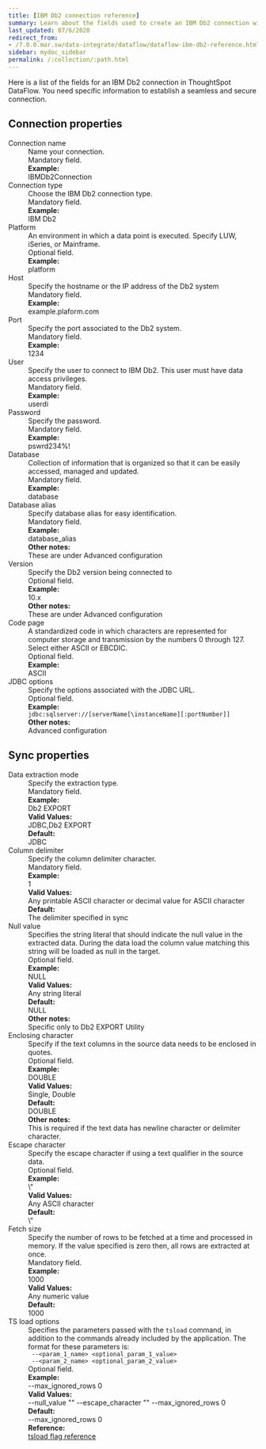 ```yaml
---
title: [IBM Db2 connection reference]
summary: Learn about the fields used to create an IBM Db2 connection with ThoughtSpot DataFlow.
last_updated: 07/6/2020
redirect_from:
- /7.0.0.mar.sw/data-integrate/dataflow/dataflow-ibm-db2-reference.html
sidebar: mydoc_sidebar
permalink: /:collection/:path.html
---
```


Here is a list of the fields for an IBM Db2 connection in ThoughtSpot DataFlow. You need specific information to establish a seamless and secure connection.

## Connection properties

<dl id="dataflow-ibm-db2-connection-properties">
<dlentry id="dataflow-ibm-db2-conn-connection-name"><dt>Connection name</dt><dd id="connection-name-description">Name your connection.</dd><dd id="connection-name-required">Mandatory field.</dd><dd id="connection-name-example"><strong>Example:</strong><br/>IBMDb2Connection</dd></dlentry>
<dlentry id="dataflow-ibm-db2-conn-connection-type"><dt>Connection type</dt><dd id="connection-type-description">Choose the IBM Db2 connection type.</dd><dd id="connection-type-required">Mandatory field.</dd><dd id="connection-type-example"><strong>Example:</strong><br/>IBM Db2</dd></dlentry>
<dlentry id="dataflow-ibm-db2-conn-platform"><dt>Platform</dt><dd id="platform-description">An environment in which a data point is executed. Specify LUW, iSeries, or Mainframe.</dd><dd id="platform-required">Optional field.</dd><dd id="platform-example"><strong>Example:</strong><br/>platform</dd></dlentry>
<dlentry id="dataflow-ibm-db2-conn-host"><dt>Host</dt><dd id="host-description">Specify the hostname or the IP address of the Db2 system</dd><dd id="host-required">Mandatory field.</dd><dd id="host-example"><strong>Example:</strong><br/>example.plaform.com</dd></dlentry>
<dlentry id="dataflow-ibm-db2-conn-port"><dt>Port</dt><dd id="port-description">Specify the port associated to the Db2 system.</dd><dd id="port-required">Mandatory field.</dd><dd id="port-example"><strong>Example:</strong><br/>1234</dd></dlentry>
<dlentry id="dataflow-ibm-db2-conn-user"><dt>User</dt><dd id="user-description">Specify the user to connect to IBM Db2. This user must have data access privileges.</dd><dd id="user-required">Mandatory field.</dd><dd id="user-example"><strong>Example:</strong><br/>userdi</dd></dlentry>
<dlentry id="dataflow-ibm-db2-conn-password"><dt>Password</dt><dd id="password-description">Specify the password.</dd><dd id="password-required">Mandatory field.</dd><dd id="password-example"><strong>Example:</strong><br/>pswrd234%!</dd></dlentry>
<dlentry id="dataflow-ibm-db2-conn-database"><dt>Database</dt><dd id="database-description">Collection of information that is organized so that it can be easily accessed, managed and updated.</dd><dd id="database-required">Mandatory field.</dd><dd id="database-example"><strong>Example:</strong><br/>database</dd></dlentry>
<dlentry id="dataflow-ibm-db2-conn-database-alias"><dt>Database alias</dt><dd id="database-alias-description">Specify database alias for easy identification.</dd><dd id="database-alias-required">Mandatory field.</dd><dd id="database-alias-example"><strong>Example:</strong><br/>database_alias</dd><dd id="database-alias-other"><strong>Other notes:</strong><br/>These are under Advanced configuration</dd></dlentry>
<dlentry id="dataflow-ibm-db2-sync-version"><dt>Version</dt><dd id="version-description">Specify the Db2 version being connected to</dd><dd id="version-required">Optional field.</dd><dd id="version-example"><strong>Example:</strong><br/>10.x</dd><dd id="version-other"><strong>Other notes:</strong><br/>These are under Advanced configuration</dd></dlentry>
<dlentry id="dataflow-ibm-db2-sync-code-page"><dt>Code page</dt><dd id="code-page-description">A standardized code in which characters are represented for computer storage and transmission by the numbers 0 through 127. Select either ASCII or EBCDIC.</dd><dd id="code-page-required">Optional field.</dd><dd id="code-page-example"><strong>Example:</strong><br/>ASCII</dd></dlentry>
<dlentry id="dataflow-ibm-db2-conn-jdbc-options"><dt>JDBC options</dt><dd id="jdbc-options-description">Specify the options associated with the JDBC URL.</dd><dd id="jdbc-options-required">Optional field.</dd><dd id="jdbc-options-example"><strong>Example:</strong><br/><code>jdbc:sqlserver://[serverName[\instanceName][:portNumber]]</code></dd><dd id="jdbc-options-other"><strong>Other notes:</strong><br/>Advanced configuration</dd></dlentry>

</dl>


## Sync properties

<dl id="dataflow-ibm-db2-sync-properties">
<dlentry id="dataflow-ibm-db2-sync-data-extraction-mode"><dt>Data extraction mode</dt><dd id="data-extraction-mode-description">Specify the extraction type.</dd><dd id="data-extraction-mode-required">Mandatory field.</dd><dd id="data-extraction-mode-example"><strong>Example:</strong><br/>Db2 EXPORT</dd><dd id="data-extraction-mode-valid-values"><strong>Valid Values:</strong><br/>JDBC,Db2 EXPORT</dd><dd id="data-extraction-mode-default"><strong>Default:</strong><br/>JDBC</dd></dlentry>
<dlentry id="dataflow-ibm-db2-sync-column-delimiter"><dt>Column delimiter</dt><dd id="column-delimiter-description">Specify the column delimiter character.</dd><dd id="column-delimiter-required">Mandatory field.</dd><dd id="column-delimiter-example"><strong>Example:</strong><br/>1</dd><dd id="column-delimiter-valid-values"><strong>Valid Values:</strong><br/>Any printable ASCII character or decimal value for ASCII character</dd><dd id="column-delimiter-default"><strong>Default:</strong><br/>The delimiter specified in sync</dd></dlentry>
<dlentry id="dataflow-ibm-db2-sync-null-value"><dt>Null value</dt><dd id="null-value-description">Specifies the string literal that should indicate the null value in the extracted data. During the data load the column value matching this string will be loaded as null in the target.</dd><dd id="null-value-required">Optional field.</dd><dd id="null-value-example"><strong>Example:</strong><br/>NULL</dd><dd id="null-value-valid-values"><strong>Valid Values:</strong><br/>Any string literal</dd><dd id="null-value-default"><strong>Default:</strong><br/>NULL</dd><dd id="null-value-other"><strong>Other notes:</strong><br/>Specific only to Db2 EXPORT Utility</dd></dlentry>
<dlentry id="dataflow-ibm-db2-sync-enclosing-character"><dt>Enclosing character</dt><dd id="enclosing-character-description">Specify if the text columns in the source data needs to be enclosed in quotes.</dd><dd id="enclosing-character-required">Optional field.</dd><dd id="enclosing-character-example"><strong>Example:</strong><br/>DOUBLE</dd><dd id="enclosing-character-valid-values"><strong>Valid Values:</strong><br/>Single, Double</dd><dd id="enclosing-character-default"><strong>Default:</strong><br/>DOUBLE</dd><dd id="enclosing-character-other"><strong>Other notes:</strong><br/>This is required if the text data has newline character or delimiter character.</dd></dlentry>
<dlentry id="dataflow-ibm-db2-sync-escape-character"><dt>Escape character</dt><dd id="escape-character-description">Specify the escape character if using a text qualifier in the source data.</dd><dd id="escape-character-required">Optional field.</dd><dd id="escape-character-example"><strong>Example:</strong><br/>\"</dd><dd id="escape-character-valid-values"><strong>Valid Values:</strong><br/>Any ASCII character</dd><dd id="escape-character-default"><strong>Default:</strong><br/>\"</dd></dlentry>
<dlentry id="dataflow-ibm-db2-sync-fetch-size"><dt>Fetch size</dt><dd id="fetch-size-description">Specify the number of rows to be fetched at a time and processed in memory. If the value specified is zero then, all rows are extracted at once.</dd><dd id="fetch-size-required">Mandatory field.</dd><dd id="fetch-size-example"><strong>Example:</strong><br/>1000</dd><dd id="fetch-size-valid-values"><strong>Valid Values:</strong><br/>Any numeric value</dd><dd id="fetch-size-default"><strong>Default:</strong><br/>1000</dd></dlentry>
<dlentry id="dataflow-ibm-db2-sync-ts-load-options"><dt>TS load options</dt><dd id="ts-load-options-description">Specifies the parameters passed with the <code>tsload</code> command, in addition to the commands already included by the application. The format for these parameters is:<br/><code> --&lt;param_1_name&gt; &lt;optional_param_1_value&gt;</code><br/><code> --&lt;param_2_name&gt; &lt;optional_param_2_value&gt;</code></dd><dd id="ts-load-options-required">Optional field.</dd><dd id="ts-load-options-example"><strong>Example:</strong><br/>--max_ignored_rows 0</dd><dd id="ts-load-options-valid-values"><strong>Valid Values:</strong><br/>--null_value ""
 --escape_character ""
--max_ignored_rows 0</dd><dd id="ts-load-options-default"><strong>Default:</strong><br/>--max_ignored_rows 0</dd><dd id="reference"><strong>Reference:</strong><br/><a href="{{ site.baseurl }}/reference/data-importer-ref.html">tsload flag reference</a></dd></dlentry>
</dl>
